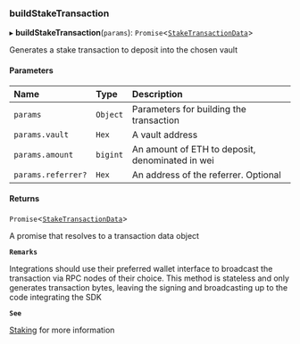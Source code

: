 ### buildStakeTransaction

▸ **buildStakeTransaction**(`params`): `Promise`\<[`StakeTransactionData`](../../../interfaces/StakeTransactionData.md)\>

Generates a stake transaction to deposit into the chosen vault

#### Parameters

| Name | Type | Description |
| :------ | :------ | :------ |
| `params` | `Object` | Parameters for building the transaction |
| `params.vault` | `Hex` | A vault address |
| `params.amount` | `bigint` | An amount of ETH to deposit, denominated in wei |
| `params.referrer?` | `Hex` | An address of the referrer. Optional |

#### Returns

`Promise`\<[`StakeTransactionData`](../../../interfaces/StakeTransactionData.md)\>

A promise that resolves to a transaction data object

**`Remarks`**

Integrations should use their preferred wallet interface to broadcast the transaction via RPC nodes of
their choice. This method is stateless and only generates transaction bytes, leaving the signing and broadcasting up to
the code integrating the SDK

**`See`**

[Staking](https://chorus-one.gitbook.io/opus-pool-sdk-1.0/build-your-staking-dapp/3-staking) for more information